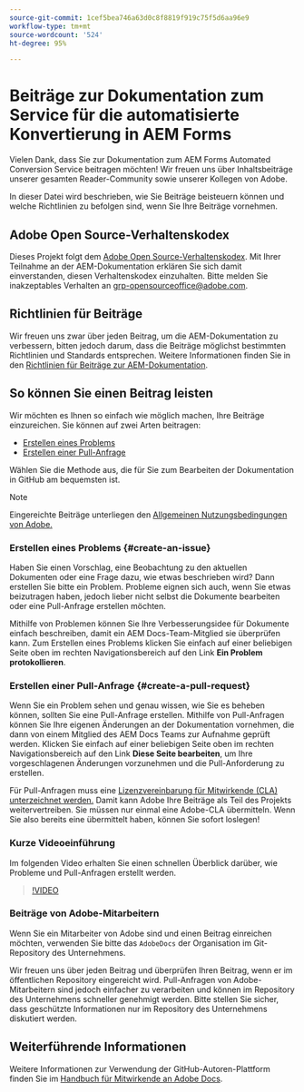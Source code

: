 ```yaml
---
source-git-commit: 1cef5bea746a63d0c8f8819f919c75f5d6aa96e9
workflow-type: tm+mt
source-wordcount: '524'
ht-degree: 95%

---
```

# Beiträge zur Dokumentation zum Service für die automatisierte Konvertierung in AEM Forms

Vielen Dank, dass Sie zur Dokumentation zum AEM Forms Automated Conversion Service beitragen möchten! Wir freuen uns über Inhaltsbeiträge unserer gesamten Reader-Community sowie unserer Kollegen von Adobe.

In dieser Datei wird beschrieben, wie Sie Beiträge beisteuern können und welche Richtlinien zu befolgen sind, wenn Sie Ihre Beiträge vornehmen.

## Adobe Open Source-Verhaltenskodex

Dieses Projekt folgt dem [Adobe Open Source-Verhaltenskodex](code-of-conduct.md). Mit Ihrer Teilnahme an der AEM-Dokumentation erklären Sie sich damit einverstanden, diesen Verhaltenskodex einzuhalten. Bitte melden Sie inakzeptables Verhalten an [grp-opensourceoffice@adobe.com](mailto:Grp-opensourceoffice@adobe.com).

## Richtlinien für Beiträge

Wir freuen uns zwar über jeden Beitrag, um die AEM-Dokumentation zu verbessern, bitten jedoch darum, dass die Beiträge möglichst bestimmten Richtlinien und Standards entsprechen. Weitere Informationen finden Sie in den [Richtlinien für Beiträge zur AEM-Dokumentation](guidelines.md).

## So können Sie einen Beitrag leisten

Wir möchten es Ihnen so einfach wie möglich machen, Ihre Beiträge einzureichen. Sie können auf zwei Arten beitragen:

* [Erstellen eines Problems](#create-an-issue)
* [Erstellen einer Pull-Anfrage](#create-a-pull-request)

Wählen Sie die Methode aus, die für Sie zum Bearbeiten der Dokumentation in GitHub am bequemsten ist.

>[!NOTE]
>
>Eingereichte Beiträge unterliegen den [Allgemeinen Nutzungsbedingungen von Adobe.](https://www.adobe.com/de/legal/terms.html)

### Erstellen eines Problems {#create-an-issue}

Haben Sie einen Vorschlag, eine Beobachtung zu den aktuellen Dokumenten oder eine Frage dazu, wie etwas beschrieben wird? Dann erstellen Sie bitte ein Problem. Probleme eignen sich auch, wenn Sie etwas beizutragen haben, jedoch lieber nicht selbst die Dokumente bearbeiten oder eine Pull-Anfrage erstellen möchten.

Mithilfe von Problemen können Sie Ihre Verbesserungsidee für Dokumente einfach beschreiben, damit ein AEM Docs-Team-Mitglied sie überprüfen kann. Zum Erstellen eines Problems klicken Sie einfach auf einer beliebigen Seite oben im rechten Navigationsbereich auf den Link **Ein Problem protokollieren**.

### Erstellen einer Pull-Anfrage {#create-a-pull-request}

Wenn Sie ein Problem sehen und genau wissen, wie Sie es beheben können, sollten Sie eine Pull-Anfrage erstellen. Mithilfe von Pull-Anfragen können Sie Ihre eigenen Änderungen an der Dokumentation vornehmen, die dann von einem Mitglied des AEM Docs Teams zur Aufnahme geprüft werden. Klicken Sie einfach auf einer beliebigen Seite oben im rechten Navigationsbereich auf den Link **Diese Seite bearbeiten**, um Ihre vorgeschlagenen Änderungen vorzunehmen und die Pull-Anforderung zu erstellen.

Für Pull-Anfragen muss eine [Lizenzvereinbarung für Mitwirkende (CLA) unterzeichnet werden.](https://opensource.adobe.com/cla.html)  Damit kann Adobe Ihre Beiträge als Teil des Projekts weitervertreiben. Sie müssen nur einmal eine Adobe-CLA übermitteln. Wenn Sie also bereits eine übermittelt haben, können Sie sofort loslegen!

### Kurze Videoeinführung

Im folgenden Video erhalten Sie einen schnellen Überblick darüber, wie Probleme und Pull-Anfragen erstellt werden.

>[!VIDEO](https://video.tv.adobe.com/v/27069)

### Beiträge von Adobe-Mitarbeitern

Wenn Sie ein Mitarbeiter von Adobe sind und einen Beitrag einreichen möchten, verwenden Sie bitte das `AdobeDocs` der Organisation im Git-Repository des Unternehmens.

Wir freuen uns über jeden Beitrag und überprüfen Ihren Beitrag, wenn er im öffentlichen Repository eingereicht wird. Pull-Anfragen von Adobe-Mitarbeitern sind jedoch einfacher zu verarbeiten und können im Repository des Unternehmens schneller genehmigt werden. Bitte stellen Sie sicher, dass geschützte Informationen nur im Repository des Unternehmens diskutiert werden.

## Weiterführende Informationen

Weitere Informationen zur Verwendung der GitHub-Autoren-Plattform finden Sie im [Handbuch für Mitwirkende an Adobe Docs](https://experienceleague.adobe.com/docs/contributor/contributor-guide/introduction.html?lang=de).
